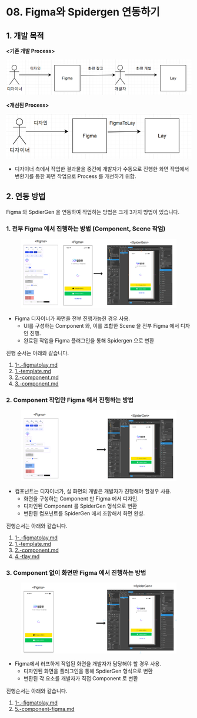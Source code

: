 # 08. Figma와 Spidergen 연동하기

## 1. 개발 목적

**<기존 개발 Process>**

<div align="left" data-full-width="false"><img src="../../.gitbook/assets/1.png" alt=""></div>

**<개선된 Process>**

<div align="left" data-full-width="false"><img src="../../.gitbook/assets/2.png" alt=""></div>

* 디자이너 측에서 작업한 결과물을 중간에 개발자가 수동으로 진행한 화면 작업에서 변환기를 통한 화면 작업으로 Process 를 개선하기 위함.



## 2. 연동 방법

Figma  와 SpdierGen 을 연동하여  작업하는 방법은 크게 3가지 방법이 있습니다.

### 1. 전부 Figma 에서 진행하는 방법 (Component, Scene 작업)

<figure><img src="../../.gitbook/assets/image.png" alt=""><figcaption></figcaption></figure>

* Figma 디자이너가 화면을 전부 진행가능한 경우 사용.
  * UI를 구성하는 Component 와, 이를 조합한 Scene 을 전부 Figma 에서 디자인 진행.
  * 완료된 작업을 Figma 플러그인을 통해 Spidergen 으로 변환



진행 순서는 아래와 같습니다.

1. [1-.-figmatolay.md](../../05-advanced/06-figma-spidergen/1-.-figmatolay.md "mention")
2. [1.-template.md](../../05-advanced/06-figma-spidergen/1.-template.md "mention")
3. [2.-component.md](../../05-advanced/06-figma-spidergen/2.-component.md "mention")
4. [3.-component.md](../../05-advanced/06-figma-spidergen/3.-component.md "mention")



### 2.  Component 작업만 Figma 에서 진행하는 방법

<figure><img src="../../.gitbook/assets/image (1).png" alt=""><figcaption></figcaption></figure>

* 컴포넌트는 디자이너가, 실 화면의 개발은 개발자가 진행해야  할경우 사용.
  * 화면을 구성하는 Component 만 Figma 에서 디자인.
  * 디자인된 Component 를 SpiderGen 형식으로 변환
  * 변환된 컴포넌트를 SpiderGen 에서 조합해서 화면 완성.



진행순서는 아래와 같습니다.

1. [1-.-figmatolay.md](../../05-advanced/06-figma-spidergen/1-.-figmatolay.md "mention")
2. [1.-template.md](../../05-advanced/06-figma-spidergen/1.-template.md "mention")
3. [2.-component.md](../../05-advanced/06-figma-spidergen/2.-component.md "mention")
4. [4.-tlay.md](../../05-advanced/06-figma-spidergen/4.-tlay.md "mention")



### 3. Component 없이 화면만 Figma 에서 진행하는 방법

<figure><img src="../../.gitbook/assets/image (2).png" alt=""><figcaption></figcaption></figure>

* Figma에서 러프하게 작업된 화면을  개발자가 담당해야 할 경우 사용.
  * 디자인된 화면을 플러그인을 통해 SpdierGen 형식으로 변환
  * 변환된 각 요소를 개발자가 직접 Component 로 변환



진행순서는 아래와 같습니다.

1. [1-.-figmatolay.md](../../05-advanced/06-figma-spidergen/1-.-figmatolay.md "mention")
2. [5.-component-figma.md](../../05-advanced/06-figma-spidergen/5.-component-figma.md "mention")

